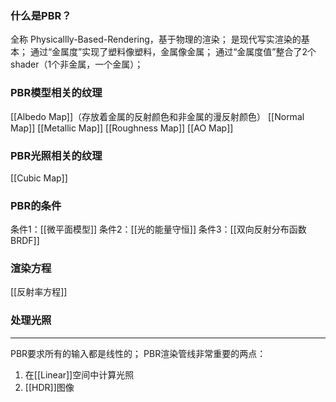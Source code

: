 ### 什么是PBR？
全称 Physicallly-Based-Rendering，基于物理的渲染；
是现代写实渲染的基本；
通过“金属度”实现了塑料像塑料，金属像金属；
通过“金属度值”整合了2个shader（1个非金属，一个金属）；

### PBR模型相关的纹理
[[Albedo Map]]（存放着金属的反射颜色和非金属的漫反射颜色）
[[Normal Map]]
[[Metallic Map]]
[[Roughness Map]]
[[AO Map]]

### PBR光照相关的纹理
[[Cubic Map]]

### PBR的条件
条件1：[[微平面模型]]
条件2：[[光的能量守恒]]
条件3：[[双向反射分布函数BRDF]]

### 渲染方程
[[反射率方程]]


### 处理光照


***
PBR要求所有的输入都是线性的；
PBR渲染管线非常重要的两点：
1. 在[[Linear]]空间中计算光照
2. [[HDR]]图像






